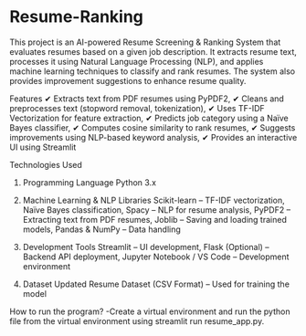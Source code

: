 # Resume-Ranking
This project is an AI-powered Resume Screening & Ranking System that evaluates resumes based on a given job description. It extracts resume text, processes it using Natural Language Processing (NLP), and applies machine learning techniques to classify and rank resumes. The system also provides improvement suggestions to enhance resume quality.

Features
✔ Extracts text from PDF resumes using PyPDF2,
✔ Cleans and preprocesses text (stopword removal, tokenization),
✔ Uses TF-IDF Vectorization for feature extraction,
✔ Predicts job category using a Naïve Bayes classifier,
✔ Computes cosine similarity to rank resumes,
✔ Suggests improvements using NLP-based keyword analysis,
✔ Provides an interactive UI using Streamlit

Technologies Used
1. Programming Language
Python 3.x

2. Machine Learning & NLP Libraries
Scikit-learn – TF-IDF vectorization, Naïve Bayes classification,
Spacy – NLP for resume analysis,
PyPDF2 – Extracting text from PDF resumes,
Joblib – Saving and loading trained models,
Pandas & NumPy – Data handling

3. Development Tools
Streamlit – UI development,
Flask (Optional) – Backend API deployment,
Jupyter Notebook / VS Code – Development environment

4. Dataset
Updated Resume Dataset (CSV Format) – Used for training the model

How to run the program?
-Create a virtual environment and run the python file from the virtual environment using streamlit run resume_app.py.
